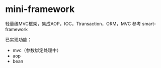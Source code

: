 # mini-framework

轻量级MVC框架，集成AOP，IOC，Ttransaction，ORM，MVC
参考 smart-framework

已实现功能：
* mvc（参数绑定处理中）
* aop
* bean

